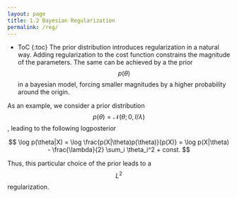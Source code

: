 ```yaml
---
layout: page
title: 1.2 Bayesian Regularization
permalink: /reg/
---
```

* ToC
{:toc}
The prior distribution introduces regularization in a natural way. Adding regularization to the cost function constrains the magnitude of the parameters. The same can be achieved by a the prior $$p(\theta)$$ in a bayesian model, forcing smaller magnitudes by a higher probability around the origin.

As an example, we consider a prior distribution $$p(\theta) = \mathcal N(\theta; 0, I/\lambda)$$, leading to the following logposterior

$$
    \log p(\theta|X) = \log \frac{p(X|\theta)p(\theta)}{p(X)} = \log p(X|\theta) - \frac{\lambda}{2} \sum_i \theta_i^2 + const.
$$

Thus, this particular choice of the prior leads to a $$L^2$$ regularization.